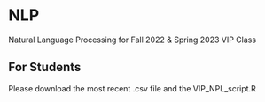 # NLP
Natural Language Processing for Fall 2022 & Spring 2023 VIP Class

## For Students
Please download the most recent .csv file and the VIP_NPL_script.R
